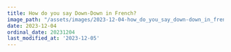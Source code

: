 ```yaml
---
title: How do you say Down-Down in French?
image_path: "/assets/images/2023-12-04-how_do_you_say_down-down_in_french-.jpeg"
date: 2023-12-04
ordinal_date: 20231204
last_modified_at: '2023-12-05'
---
```

